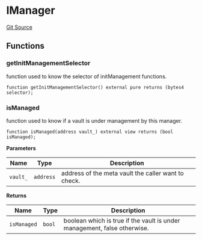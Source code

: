 # IManager
[Git Source](https://github.com/ArrakisFinance/arrakis-modular/blob/22c7b5c5fce6ff4d3a051aa4fbf376745815e340/src/interfaces/IManager.sol)


## Functions
### getInitManagementSelector

function used to know the selector of initManagement functions.


```solidity
function getInitManagementSelector() external pure returns (bytes4 selector);
```

### isManaged

function used to know if a vault is under management by this manager.


```solidity
function isManaged(address vault_) external view returns (bool isManaged);
```
**Parameters**

|Name|Type|Description|
|----|----|-----------|
|`vault_`|`address`|address of the meta vault the caller want to check.|

**Returns**

|Name|Type|Description|
|----|----|-----------|
|`isManaged`|`bool`|boolean which is true if the vault is under management, false otherwise.|


